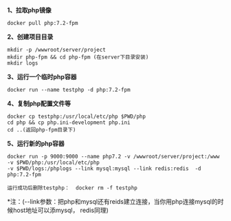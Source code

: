 **1、拉取php镜像**

```
docker pull php:7.2-fpm
```

**2、创建项目目录**

```
mkdir -p /wwwroot/server/project
mkdir php-fpm && cd php-fpm (在server下目录安装)
mkdir logs
```

**3、运行一个临时php容器**

```
docker run --name testphp -d php:7.2-fpm
```

**4、复制php配置文件等**

```
docker cp testphp:/usr/local/etc/php $PWD/php
cd php && cp php.ini-development php.ini
cd ..(返回php-fpm目录下)
```

**5、运行新的php容器**

```
docker run -p 9000:9000 --name php7.2 -v /wwwroot/server/project:/www -v $PWD/php:/usr/local/etc/php 
-v $PWD/logs:/phplogs --link mysql:mysql --link redis:redis  -d php:7.2-fpm
```



```
运行成功后删除testphp：  docker rm -f testphp
```

*注：(--link参数：把php和mysql还有reids建立连接，当你用php连接mysql的时候host地址可以添mysql， redis同理)